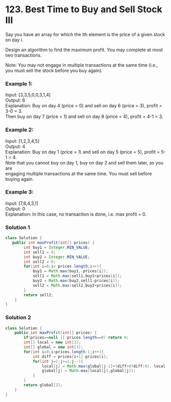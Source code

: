 # 123. Best Time to Buy and Sell Stock III

Say you have an array for which the ith element is the price of a given stock on day i.

Design an algorithm to find the maximum profit. You may complete at most two transactions.

Note: You may not engage in multiple transactions at the same time (i.e., you must sell the stock before you buy again).

### Example 1:

Input: [3,3,5,0,0,3,1,4]   
Output: 6   
Explanation: Buy on day 4 (price = 0) and sell on day 6 (price = 3), profit = 3-0 = 3.   
             Then buy on day 7 (price = 1) and sell on day 8 (price = 4), profit = 4-1 = 3.   
### Example 2:

Input: [1,2,3,4,5]   
Output: 4   
Explanation: Buy on day 1 (price = 1) and sell on day 5 (price = 5), profit = 5-1 = 4.   
             Note that you cannot buy on day 1, buy on day 2 and sell them later, as you are   
             engaging multiple transactions at the same time. You must sell before buying again.   
### Example 3:

Input: [7,6,4,3,1]   
Output: 0   
Explanation: In this case, no transaction is done, i.e. max profit = 0.   

### Solution 1

```java
class Solution {
   public int maxProfit(int[] prices) {
        int buy1 = Integer.MIN_VALUE;
        int sell1 = 0;
        int buy2 = Integer.MIN_VALUE;
        int sell2 = 0;
        for(int i=0;i< prices.length;i++){
            buy1 = Math.max(buy1,-prices[i]);
            sell1 = Math.max(sell1,buy1+prices[i]);
            buy2 = Math.max(buy2,sell1-prices[i]);
            sell2 = Math.max(sell2,buy2+prices[i]);
        }
        return sell2;
    }
}
```

### Solution 2
```java
class Solution {
    public int maxProfit(int[] prices) {
        if(prices==null || prices.length==0) return 0;
        int[] local = new int[3];
        int[] global = new int[3];
        for(int i=0;i<prices.length-1;i++){
            int diff = prices[i+1]-prices[i];
            for(int j=2;j>=1;j--){
                local[j] = Math.max(global[j-1]+(diff>0?diff:0), local[j]+diff);
                global[j] = Math.max(local[j],global[j]);
            }
        }
        return global[2];
    }
}
```
